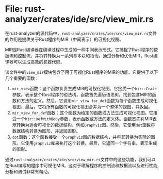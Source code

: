 # File: rust-analyzer/crates/ide/src/view_mir.rs

在rust-analyzer的源代码中，`rust-analyzer/crates/ide/src/view_mir.rs`文件的作用是提供关于Rust程序的MIR（中间表示）的可视化视图。

MIR是Rust编译器在编译过程中生成的一种中间表示形式。它捕捉了Rust程序的数据流和控制流，并将其转换为一系列基本块和指令。通过分析和优化MIR，Rust编译器可以生成高效的机器代码。

该文件中的`view_mir`模块包含了用于可视化Rust程序的MIR的功能。它提供了以下几个重要的函数：
1. `mir_view`函数：这个函数负责生成MIR的可视化视图。它接受一个`hir::Crate`参数，表示整个Rust程序的语法树。函数首先遍历语法树，找到包含MIR的函数和方法的定义。然后，它调用`mir_view_for_def`函数为每个函数生成可视化视图。最后，它将所有函数的可视化视图合并为一个整体的视图，并返回。
2. `mir_view_for_def`函数：这个函数为给定的函数或方法生成可视化视图。它接受一个`hir::DefWithBody`参数，表示函数或方法的定义体。函数首先将MIR表示转换为适合可视化的数据结构，例如`Graphviz`图。然后，它使用`dot`函数将数据结构转换为图形，并返回图形。
3. `dot`函数：这个函数接受一个`Graphviz`图的数据结构，并将其转换为实际的图形。它使用`graphviz`库来执行这个转换。最后，它返回一个字符串，表示生成的图形。

通过`rust-analyzer/crates/ide/src/view_mir.rs`文件中的这些功能，我们可以在Rust编写的程序中可视化MIR。这对于理解程序的控制流和数据流以及进行性能分析和调试非常有帮助。

